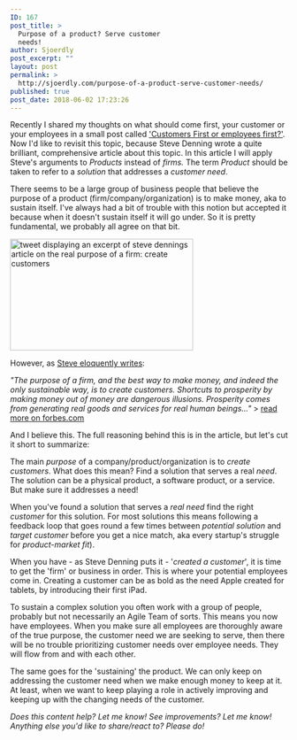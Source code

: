 ```yaml
---
ID: 167
post_title: >
  Purpose of a product? Serve customer
  needs!
author: Sjoerdly
post_excerpt: ""
layout: post
permalink: >
  http://sjoerdly.com/purpose-of-a-product-serve-customer-needs/
published: true
post_date: 2018-06-02 17:23:26
---
```

Recently I shared my thoughts on what should come first, your customer or your employees in a small post called <a href="http://sjoerdly.com/customers-first-or-employees-first/">'Customers First or employees first?'</a>. Now I'd like to revisit this topic, because Steve Denning wrote a quite brilliant, comprehensive article about this topic. In this article I will apply Steve's arguments to <em>Products</em> instead of <em>firms</em><em>. </em>The term <em>Product</em> should be taken to refer to a <em>solution</em> that addresses a <em>customer need</em>.

There seems to be a large group of business people that believe the purpose of a product (firm/company/organization) is to make money, aka to sustain itself. I've always had a bit of trouble with this notion but accepted it because when it doesn't sustain itself it will go under. So it is pretty fundamental, we probably all agree on that bit.

<a href="http://sjoerdly.com/wp/wp-content/uploads/2018/06/twitter_customer_purpose.png"><img class="alignnone size-full wp-image-168" src="http://sjoerdly.com/wp/wp-content/uploads/2018/06/twitter_customer_purpose.png" alt="tweet displaying an excerpt of steve dennings article on the real purpose of a firm: create customers" width="331" height="202" /></a>

However, as <a href="https://www.forbes.com/sites/stevedenning/2018/05/30/peter-druckers-virtuous-firm-vs-the-worlds-dumbest-idea/#7795e051556e">Steve eloquently writes</a>:

<em>"The purpose of a firm, and the best way to make money, and indeed the only sustainable way, is to create customers. Shortcuts to prosperity by making money out of money are dangerous illusions. Prosperity comes from generating real goods and services for real human beings..."</em> &gt; <a href="https://www.forbes.com/sites/stevedenning/2018/05/30/peter-druckers-virtuous-firm-vs-the-worlds-dumbest-idea/#7795e051556e">read more on forbes.com</a>

And I believe this. The full reasoning behind this is in the article, but let's cut it short to summarize:

The main <em>purpose</em> of a company/product/organization is to <em>create customers</em>. What does this mean? Find a solution that serves a real <em>need</em>. The solution can be a physical product, a software product, or a service. But make sure it addresses a need!

When you've found a solution that serves a <em>real need</em> find the right <em>customer</em> for this solution. For most solutions this means following a feedback loop that goes round a few times between <em>potential solution</em> and <em>target customer</em> before you get a nice match, aka every startup's struggle for <em>product-market fit</em>).

When you have - as Steve Denning puts it - '<em>created a customer</em>', it is time to get the 'firm' or business in order. This is where your potential employees come in. Creating a customer can be as bold as the need Apple created for tablets, by introducing their first iPad.

To sustain a complex solution you often work with a group of people, probably but not necessarily an Agile Team of sorts. This means you now have employees. When you make sure all employees are thoroughly aware of the true purpose, the customer need we are seeking to serve, then there will be no trouble prioritizing customer needs over employee needs. They will flow from and with each other.

The same goes for the 'sustaining' the product. We can only keep on addressing the customer need when we make enough money to keep at it. At least, when we want to keep playing a role in actively improving and keeping up with the changing needs of the customer.

<em>Does this content help? Let me know! See improvements? Let me know! Anything else you'd like to share/react to? Please do!</em>